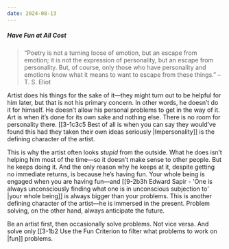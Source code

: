```yaml
---
date: 2024-08-13
---
```

##### Have Fun at All Cost

> “Poetry is not a turning loose of emotion, but an escape from emotion; it is not the expression of personality, but an escape from personality. But, of course, only those who have personality and emotions know what it means to want to escape from these things.” – T. S. Eliot

Artist does his things for the sake of it—they might turn out to be helpful for him later, but that is not his primary concern. In other words, he doesn’t do it for himself. He doesn’t allow his personal problems to get in the way of it. Art is when it’s done for its own sake and nothing else. There is no room for personality there. [[3-1c3c5 Best of all is when you can say they would’ve found this had they taken their own ideas seriously |Impersonality]] is the defining character of the artist.

This is why the artist often looks *stupid* from the outside. What he does isn’t helping him most of the time—so it doesn’t make sense to other people. But he keeps doing it. And the only reason why he keeps at it, despite getting no immediate returns, is because he’s having fun. Your whole being is engaged when you are having fun—and [[9-2b3h Edward Sapir - 'One is always unconsciously finding what one is in unconscious subjection to' |your whole being]] is always bigger than your problems. This is another defining character of the artist—he is immersed in the present. Problem solving, on the other hand, always anticipate the future. 

Be an artist first, then occasionally solve problems. Not vice versa. And solve only [[3-1b2 Use the Fun Criterion to filter what problems to work on |fun]] problems. 
